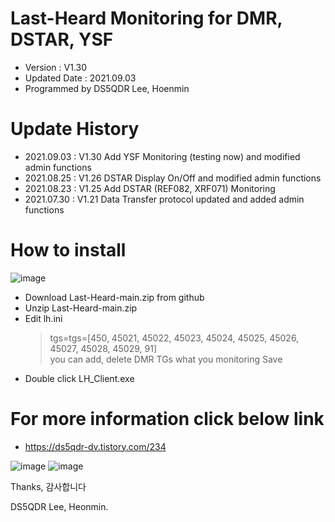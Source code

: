 # Last-Heard Monitoring for DMR, DSTAR, YSF
- Version : V1.30
- Updated Date : 2021.09.03
- Programmed by DS5QDR Lee, Hoenmin

# Update History
- 2021.09.03 : V1.30 Add YSF Monitoring (testing now) and modified admin functions
- 2021.08.25 : V1.26 DSTAR Display On/Off and modified admin functions
- 2021.08.23 : V1.25 Add DSTAR (REF082, XRF071) Monitoring
- 2021.07.30 : V1.21 Data Transfer protocol updated and added admin functions

# How to install
![image](https://user-images.githubusercontent.com/64110724/130436139-be3ffe78-efc5-44a1-bbdb-e2ee2374c8ce.png)
- Download Last-Heard-main.zip from github
- Unzip Last-Heard-main.zip 
- Edit lh.ini 
   > tgs=tgs=[450, 45021, 45022, 45023, 45024, 45025, 45026, 45027, 45028, 45029, 91]  
   > you can add, delete DMR TGs what you monitoring 
   > Save 
- Double click LH_Client.exe 

# For more information click below link
- https://ds5qdr-dv.tistory.com/234

![image](https://user-images.githubusercontent.com/64110724/123597205-ff1ab380-d82d-11eb-8423-490047bc3ef3.png)
![image](https://user-images.githubusercontent.com/64110724/130441242-9ae69e76-f0dd-46ef-b668-b317c7fe10cf.png)



Thanks, 감사합니다

DS5QDR Lee, Heonmin.

